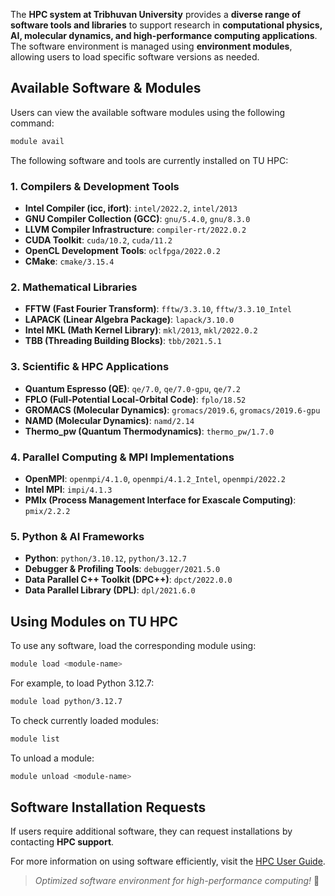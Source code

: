 
The **HPC system at Tribhuvan University** provides a **diverse range of software tools and libraries** to support research in **computational physics, AI, molecular dynamics, and high-performance computing applications**. The software environment is managed using **environment modules**, allowing users to load specific software versions as needed.

## Available Software & Modules
Users can view the available software modules using the following command:
```bash
module avail
```
The following software and tools are currently installed on TU HPC:

### **1. Compilers & Development Tools**
- **Intel Compiler (icc, ifort)**: `intel/2022.2`, `intel/2013`
- **GNU Compiler Collection (GCC)**: `gnu/5.4.0`, `gnu/8.3.0`
- **LLVM Compiler Infrastructure**: `compiler-rt/2022.0.2`
- **CUDA Toolkit**: `cuda/10.2`, `cuda/11.2`
- **OpenCL Development Tools**: `oclfpga/2022.0.2`
- **CMake**: `cmake/3.15.4`

### **2. Mathematical Libraries**
- **FFTW (Fast Fourier Transform)**: `fftw/3.3.10`, `fftw/3.3.10_Intel`
- **LAPACK (Linear Algebra Package)**: `lapack/3.10.0`
- **Intel MKL (Math Kernel Library)**: `mkl/2013`, `mkl/2022.0.2`
- **TBB (Threading Building Blocks)**: `tbb/2021.5.1`

### **3. Scientific & HPC Applications**
- **Quantum Espresso (QE)**: `qe/7.0`, `qe/7.0-gpu`, `qe/7.2`
- **FPLO (Full-Potential Local-Orbital Code)**: `fplo/18.52`
- **GROMACS (Molecular Dynamics)**: `gromacs/2019.6`, `gromacs/2019.6-gpu`
- **NAMD (Molecular Dynamics)**: `namd/2.14`
- **Thermo_pw (Quantum Thermodynamics)**: `thermo_pw/1.7.0`

### **4. Parallel Computing & MPI Implementations**
- **OpenMPI**: `openmpi/4.1.0`, `openmpi/4.1.2_Intel`, `openmpi/2022.2`
- **Intel MPI**: `impi/4.1.3`
- **PMIx (Process Management Interface for Exascale Computing)**: `pmix/2.2.2`

### **5. Python & AI Frameworks**
- **Python**: `python/3.10.12`, `python/3.12.7`
- **Debugger & Profiling Tools**: `debugger/2021.5.0`
- **Data Parallel C++ Toolkit (DPC++)**: `dpct/2022.0.0`
- **Data Parallel Library (DPL)**: `dpl/2021.6.0`

## Using Modules on TU HPC
To use any software, load the corresponding module using:
```bash
module load <module-name>
```
For example, to load Python 3.12.7:
```bash
module load python/3.12.7
```
To check currently loaded modules:
```bash
module list
```
To unload a module:
```bash
module unload <module-name>
```

## Software Installation Requests
If users require additional software, they can request installations by contacting **HPC support**. 

For more information on using software efficiently, visit the [HPC User Guide](../tutorials/guides.md).

> _Optimized software environment for high-performance computing!_ 🚀